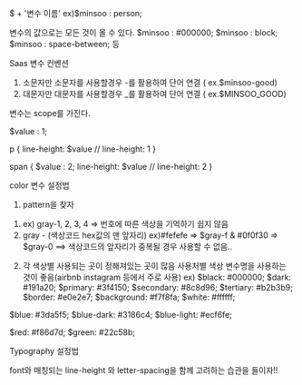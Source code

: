 $ + '변수 이름' 
ex)$minsoo : person;

변수의 값으로는 모든 것이 올 수 있다. 
$minsoo : #000000;
$minsoo : block;
$minsoo : space-between; 등

Saas 변수 컨벤션
1. 소문자만
  소문자를 사용할경우 -를 활용하여 단어 연결 ( ex.$minsoo-good)
2. 대문자만
  대문자를 사용할경우 _를 활용하여 단어 연결 ( ex.$MINSOO_GOOD)


변수는 scope를 가진다.

$value : 1;

p {
  line-height: $value // line-height: 1
}

span {
  $value : 2;
  line-height: $value // line-height: 2
}

color 변수 설정법
1. pattern을 찾자 
  1) ex) gray-1, 2, 3, 4 => 번호에 따른 색상을 기억하기 쉽지 않음
  2) gray - (색상코드 hex값의 맨 앞자리) ex)#fefefe => $gray-f & #0f0f30 => $gray-0  ==> 색상코드의 앞자리가 중복될 경우 사용할 수 없음..

2. 각 색상별 사용되는 곳이 정해져있는 곳이 많음 
  사용처별 색상 변수명을 사용하는 것이 좋음(airbnb instagram 등에서 주로 사용)
  ex) 
  $black: #000000;
$dark: #191a20;
$primary: #3f4150;
$secondary: #8c8d96;
$tertiary: #b2b3b9;
$border: #e0e2e7;
$background: #f7f8fa;
$white: #ffffff;

$blue: #3da5f5;
$blue-dark: #3186c4;
$blue-light: #ecf6fe;

$red: #f86d7d;
$green: #22c58b;


Typography 설정법

font와 매칭되는 line-height 와 letter-spacing을 함께 고려하는 습관을 들이자!!

